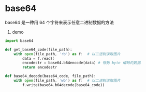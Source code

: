 # base64

base64 是一种用 64 个字符来表示任意二进制数据的方法

1. demo
```Python
import base64

def get_base64_code(file_path):
    with open(file_path, 'rb') as f:  # 以二进制读取图片
        data = f.read()
        encodestr = base64.b64encode(data) # 得到 byte 编码的数据
        return encodestr

def base64_decode(base64_code, file_path):
    with open(file_path, 'wb') as f:  # 以二进制读取图片
        f.write(base64.b64decode(base64_code))
```